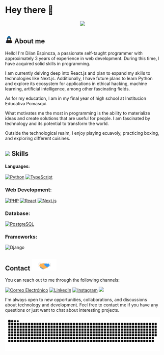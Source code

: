 
#  Hey there 👋

<p align="center">
  <a href="https://github.com/DenverCoder1/readme-typing-svg"><img src="https://readme-typing-svg.herokuapp.com?font=Time+New+Roman&color=cyan&size=25&center=true&vCenter=true&width=600&height=100&lines=Welcome+to+my+profile;"></a>
</p>

## <img src = "https://github.com/0xAbdulKhalid/0xAbdulKhalid/raw/main/assets/mdImages/about_me.gif" width = 25px><b> About me</b>

<p>
  Hello! I'm Dilan Espinoza, a passionate self-taught programmer with approximately 3 years of experience in web development. During this time, I have acquired solid skills in programming.
</p>

<p>
  I am currently delving deep into React.js and plan to expand my skills to technologies like Next.js. Additionally, I have future plans to learn Python and explore its ecosystem for applications in ethical hacking, machine learning, artificial intelligence, among other fascinating fields.
</p>

<p>As for my education, I am in my final year of high school at Institucion Educativa Pomasqui.</p>

<p>What motivates me the most in programming is the ability to materialize ideas and create solutions that are useful for people. I am fascinated by technology and its potential to transform the world.</p>

<p>Outside the technological realm, I enjoy playing ecuavoly, practicing boxing, and exploring different cuisines.</p>

## <img src="https://media2.giphy.com/media/QssGEmpkyEOhBCb7e1/giphy.gif?cid=ecf05e47a0n3gi1bfqntqmob8g9aid1oyj2wr3ds3mg700bl&rid=giphy.gif" width="25"><b> Skills</b>

   #### Languages:
   [![Python](https://img.shields.io/badge/python-3670A0?style=for-the-badge&logo=python&logoColor=ffdd54)](https://www.python.org/)
   [![TypeScript](https://img.shields.io/badge/typescript-%23323330.svg?style=for-the-badge&logo=typescript&logoColor=%23F7DF1E)](https://www.typescriptlang.org/)
   
   ### Web Development:
   [![PHP](https://img.shields.io/badge/php-%234F5B93.svg?style=for-the-badge&logo=php&logoColor=white)](https://www.php.net/)
   [![React](https://img.shields.io/badge/react-%2320232a.svg?style=for-the-badge&logo=react&logoColor=%2361DAFB)](https://reactjs.org/)
   [![Next.js](https://img.shields.io/badge/next.js-%23000000.svg?style=for-the-badge&logo=next.js&logoColor=white)](https://nextjs.org/)
   
   ### Database:
   [![PostgreSQL](https://img.shields.io/badge/postgresql-%23336791.svg?style=for-the-badge&logo=postgresql&logoColor=white)](https://www.postgresql.org/)
  
   ### Frameworks:
   ![Django](https://img.shields.io/badge/django-%2338B2AC.svg?style=for-the-badge&logo=django&logoColor=white)


## <b>Contact</b> <img src="https://github.com/0xAbdulKhalid/0xAbdulKhalid/raw/main/assets/mdImages/handshake.gif" width="80">

You can reach out to me through the following channels:

 [![Correo Electrónico](https://img.shields.io/badge/Email-%23EA4335.svg?style=for-the-badge&logo=Gmail&logoColor=white)](mailto:tu_correo@example.com)
 [![LinkedIn](https://img.shields.io/badge/LinkedIn-%230077B5.svg?style=for-the-badge&logo=LinkedIn&logoColor=white)](https://www.linkedin.com/in/tu_perfil)
 [![Instagram](https://img.shields.io/badge/Instagram-%23E4405F.svg?style=for-the-badge&logo=Instagram&logoColor=white)](https://www.instagram.com/tu_usuario)
 [![](https://img.shields.io/badge/-%231DA1F2.svg?style=for-the-badge&logo=x&logoColor=white)](https://twitter.com/tu_usuario)

I'm always open to new opportunities, collaborations, and discussions about technology and development. Feel free to contact me if you have any questions or just want to chat about interesting projects.

<div align="center">
  <img  src="https://github.com/1999AZZAR/1999AZZAR/blob/readme/resources/img/grid-snake.svg"
       alt="snake" /></a>
</div>
